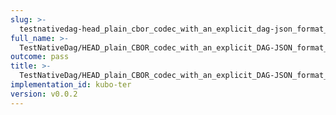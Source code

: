 ```yaml
---
slug: >-
  testnativedag-head_plain_cbor_codec_with_an_explicit_dag-json_format_returns_http_200-header_content-type
full_name: >-
  TestNativeDag/HEAD_plain_CBOR_codec_with_an_explicit_DAG-JSON_format_returns_HTTP_200/Header_Content-Type
outcome: pass
title: >-
  TestNativeDag/HEAD_plain_CBOR_codec_with_an_explicit_DAG-JSON_format_returns_HTTP_200/Header_Content-Type
implementation_id: kubo-ter
version: v0.0.2
---
```


